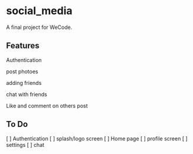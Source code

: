 # social_media

A final project for WeCode.

## Features

Authentication

post photoes

adding friends 

chat with friends

Like and comment on others post

## To Do
[ ] Authentication
[ ] splash/logo screen
[ ] Home page
[ ] profile screen
[ ] settings
[ ] chat







